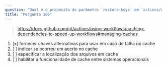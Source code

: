 ```yaml
---
question: "Qual é o propósito do parâmetro `restore-keys` em `actions/cache` no GitHub Actions?"
title: "Pergunta 106"
---
```



> https://docs.github.com/pt/actions/using-workflows/caching-dependencies-to-speed-up-workflows#managing-caches
1. [x] fornecer chaves alternativas para usar em caso de falha no cache
1. [ ] indicar se ocorreu um acerto no cache
1. [ ] especificar a localização dos arquivos em cache
1. [ ] habilitar a funcionalidade de cache entre sistemas operacionais


